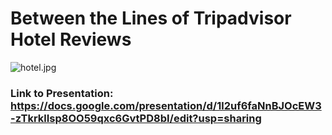 # Between the Lines of Tripadvisor Hotel Reviews

![hotel.jpg](https://github.com/chelseanbr/between-the-lines/tree/master/images/hotel.jpg "Image from https://www.pexels.com/photo/bedroom-door-entrance-guest-room-271639/")

### Link to Presentation: https://docs.google.com/presentation/d/1l2uf6faNnBJOcEW3-zTkrklIsp8OO59qxc6GvtPD8bI/edit?usp=sharing

